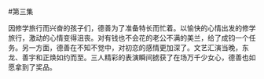 #第三集

因修学旅行而兴奋的孩子们，德善为了准备特长而忙着。以愉快的心情出发的修学旅行，激动的心情变得沮丧。对有钱也不会花的老公不满的美兰，给了成钧一个任务。另一方面，德善在不知不觉中，对初恋的感情更加深了。文艺汇演当晚，东龙、善宇和正焕如约而至。三人精彩的表演瞬间掳获了在场万千少女心，德善也如愿拿到了奖品。

